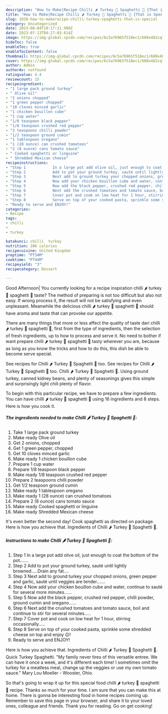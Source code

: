 ```yaml
---
description: "How to Make|Recipe Chilli 🌶 Turkey 🦃 Spaghetti 🍝 {That is Special"
title: "How to Make|Recipe Chilli 🌶 Turkey 🦃 Spaghetti 🍝 {That is Special"
slug: 1038-how-to-makerecipe-chilli-turkey-spaghetti-that-is-special
category: Uncategorized
date: 2023-08-04T19:17:11.998Z
date: 2023-07-13T04:27:03.614Z
image: https://img-global.cpcdn.com/recipes/6c5a76965f518ec1/680x482cq70/chilli-turkey-spaghetti-recipe-main-photo.jpg
hideToc: false
enableToc: true
enableTocContent: false
thumbnail: https://img-global.cpcdn.com/recipes/6c5a76965f518ec1/680x482cq70/chilli-turkey-spaghetti-recipe-main-photo.jpg
cover: https://img-global.cpcdn.com/recipes/6c5a76965f518ec1/680x482cq70/chilli-turkey-spaghetti-recipe-main-photo.jpg
author: Admin
authorAv: notfound
ratingvalue: 4.4
reviewcount: 15
recipeingredient:
- "1 large pack ground turkey"
- " Olive oil"
- "2 onions chopped"
- "1 green pepper chopped"
- "10 cloves minced garlic"
- "1 chicken bouillon cube"
- "1 cup water"
- "1/8 teaspoon black pepper"
- "1/8 teaspoon crushed red pepper"
- "2 teaspoons chilli powder"
- "1/2 teaspoon ground cumin"
- "1 tablespoon oregano"
- "1 (28 ounce) can crushed tomatoes"
- "2 (8 ounce) cans tomato sauce"
- " Cooked spaghetti or linguine"
- " Shredded Mexican cheese"
recipeinstructions:
- "Step 1            In a large pot add olive oil, just enough to coat the bottom of the pot......."
- "Step 2            Add to pot your ground turkey, sauté until lightly browned.....Drain any fat...."
- "Step 3            Next add to ground turkey your chopped onions, green pepper and garlic, sauté until veggies are tender......."
- "Step 4            Now add your chicken bouillon cube and water, continue to sauté for several more minutes......"
- "Step 5            Now add the black pepper, crushed red pepper, chilli powder, ground cumin and oregano......"
- "Step 6            Next add the crushed tomatoes and tomato sauce, boil and continue to stir for several minutes....."
- "Step 7            Cover pot and cook on low heat for 1 hour, stirring occasionally....."
- "Step 8            Serve on top of your cooked pasta, sprinkle some shredded cheese on top and enjoy 😉!"
- "Ready to serve and ENJOY!"
categories:
- Recipe
tags:
- chilli
- 
- turkey

katakunci: chilli  turkey 
nutrition: 206 calories
recipecuisine: United Kingdom
preptime: "PT34M"
cooktime: "PT44M"
recipeyield: "3"
recipecategory: Dessert

---
```



Good Afternoon| You currently looking for a recipe inspiration chilli 🌶 turkey 🦃 spaghetti 🍝 taste? The method of preparing is not too difficult but also not easy. If wrong process it, the result will not be satisfying and even unpleasant. Meanwhile the delicious chilli 🌶 turkey 🦃 spaghetti 🍝 should have aroma and taste that can provoke our appetite.






There are many things that more or less affect the quality of taste dari chilli 🌶 turkey 🦃 spaghetti 🍝, first from the type of ingredients, then the selection of fresh ingredients, up to how to process and serve it. No need to bother if want prepare chilli 🌶 turkey 🦃 spaghetti 🍝 tasty wherever you are, because as long as you know the tricks and how to do this, this dish be able to become serve special.


See recipes for Chilli 🌶 Turkey 🦃 Spaghetti 🍝 too. See recipes for Chilli 🌶 Turkey 🦃 Spaghetti 🍝 too. Chilli 🌶 Turkey 🦃 Spaghetti 🍝. Using ground turkey, canned kidney beans, and plenty of seasonings gives this simple and surprisingly light chili plenty of flavor.


To begin with this particular recipe, we have to prepare a few ingredients. You can have chilli 🌶 turkey 🦃 spaghetti 🍝 using 16 ingredients and 8 steps. Here is how you cook it.

<!--inarticleads1-->

##### The ingredients needed to make Chilli 🌶 Turkey 🦃 Spaghetti 🍝:

1. Take 1 large pack ground turkey
1. Make ready  Olive oil
1. Get 2 onions, chopped
1. Get 1 green pepper, chopped
1. Get 10 cloves minced garlic
1. Make ready 1 chicken bouillon cube
1. Prepare 1 cup water
1. Prepare 1/8 teaspoon black pepper
1. Make ready 1/8 teaspoon crushed red pepper
1. Prepare 2 teaspoons chilli powder
1. Get 1/2 teaspoon ground cumin
1. Make ready 1 tablespoon oregano
1. Make ready 1 (28 ounce) can crushed tomatoes
1. Prepare 2 (8 ounce) cans tomato sauce
1. Make ready  Cooked spaghetti or linguine
1. Make ready  Shredded Mexican cheese


It&#39;s even better the second day! Cook spaghetti as directed on package. Here is how you achieve that. Ingredients of Chilli 🌶 Turkey 🦃 Spaghetti 🍝. 

<!--inarticleads2-->

##### Instructions to make Chilli 🌶 Turkey 🦃 Spaghetti 🍝:

1. Step 1            In a large pot add olive oil, just enough to coat the bottom of the pot.......
1. Step 2            Add to pot your ground turkey, sauté until lightly browned.....Drain any fat....
1. Step 3            Next add to ground turkey your chopped onions, green pepper and garlic, sauté until veggies are tender.......
1. Step 4            Now add your chicken bouillon cube and water, continue to sauté for several more minutes......
1. Step 5            Now add the black pepper, crushed red pepper, chilli powder, ground cumin and oregano......
1. Step 6            Next add the crushed tomatoes and tomato sauce, boil and continue to stir for several minutes.....
1. Step 7            Cover pot and cook on low heat for 1 hour, stirring occasionally.....
1. Step 8            Serve on top of your cooked pasta, sprinkle some shredded cheese on top and enjoy 😉!
1. Ready to serve and ENJOY!

Here is how you achieve that. Ingredients of Chilli 🌶 Turkey 🦃 Spaghetti 🍝. Quick Turkey Spaghetti. &#34;My family never tires of this versatile entree. We can have it once a week, and it&#39;s different each time! I sometimes omit the turkey for a meatless meal, change up the veggies or use my own tomato sauce.&#34; Mary Lou Moeller - Wooster, Ohio. 

So that's going to wrap it up for this special food chilli 🌶 turkey 🦃 spaghetti 🍝 recipe. Thanks so much for your time. I am sure that you can make this at home. There is gonna be interesting food in home recipes coming up. Remember to save this page in your browser, and share it to your loved ones, colleague and friends. Thank you for reading. Go on get cooking!
